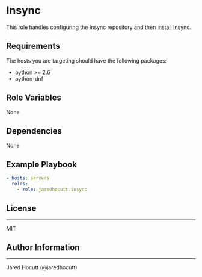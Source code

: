 # Insync

This role handles configuring the Insync repository and then install Insync.

## Requirements

The hosts you are targeting should have the following packages:

- python >= 2.6
- python-dnf

## Role Variables

None

## Dependencies

None

## Example Playbook


```yaml
- hosts: servers
  roles:
    - role: jaredhocutt.insync
```

## License
-------

MIT

## Author Information
------------------

Jared Hocutt (@jaredhocutt)

